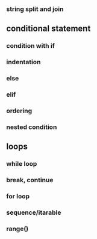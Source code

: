 ### string split and join

## conditional statement
### condition with if
### indentation
### else
### elif
### ordering
### nested condition

## loops
### while loop
### break, continue
### for loop
### sequence/itarable
### range()

